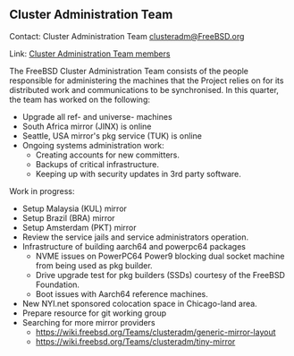 ## Cluster Administration Team ##

Contact: Cluster Administration Team <clusteradm@FreeBSD.org>  

Link: [Cluster Administration Team members](https://www.freebsd.org/administration.html#t-clusteradm)

The FreeBSD Cluster Administration Team consists of the people responsible for administering the machines that the Project relies on for its distributed work and communications to be synchronised. In this quarter, the team has worked on the following:

* Upgrade all ref- and universe- machines
* South Africa mirror (JINX) is online
* Seattle, USA mirror's pkg service (TUK) is online
* Ongoing systems administration work:
    * Creating accounts for new committers.
    * Backups of critical infrastructure.
    * Keeping up with security updates in 3rd party software.

Work in progress:

* Setup Malaysia (KUL) mirror
* Setup Brazil (BRA) mirror
* Setup Amsterdam (PKT) mirror
* Review the service jails and service administrators operation.
* Infrastructure of building aarch64 and powerpc64 packages
    * NVME issues on PowerPC64 Power9 blocking dual socket machine from being used as pkg builder.
    * Drive upgrade test for pkg builders (SSDs) courtesy of the FreeBSD Foundation.
    * Boot issues with Aarch64 reference machines.
* New NYI.net sponsored colocation space in Chicago-land area.
* Prepare resource for git working group
* Searching for more mirror providers
    * https://wiki.freebsd.org/Teams/clusteradm/generic-mirror-layout
    * https://wiki.freebsd.org/Teams/clusteradm/tiny-mirror

